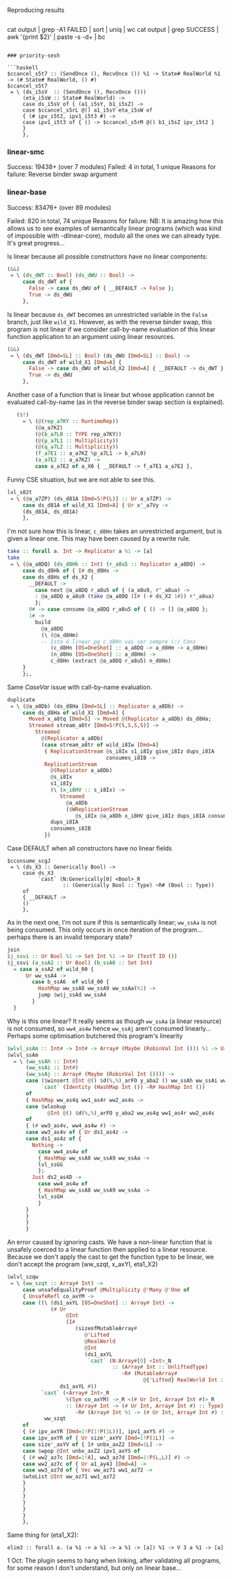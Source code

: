 <!-- The first attempt of an implementation tried converting from Core to Linear Core -->
<!-- first, and then typecheck linear core separately. -->
<!-- Apart from a bit contrived and likely more complicated (how to remove type -->
<!-- applications, coercions, pattern synonyms, AppTy, etc...), the system changed -->
<!-- considerably towards the end, so we reimplemented it from scratch: -->

<!-- Currently, the only modules that are not outdated with dropped implementations are -->
<!-- `Linear.Core`, `Linear.Core.Monad`, and the first part of `Linear.Core.Plugin`. -->

<!-- Later on we can move them out of the package into an "outdated things" one, but -->
<!-- for now it doesn't matter. -->

<!-- --- -->

Reproducing results

<!-- ``` -->
<!-- ghc -fplugin=... depends on linear-core-prototype -->
```
```
cat output | grep -A1 FAILED | sort | uniq | wc
cat output | grep SUCCESS | awk '{print $2}' | paste -s -d+ | bc
```

### priority-sesh

```haskell
$ccancel_s5t7 :: (SendOnce (), RecvOnce ()) %1 -> State# RealWorld %1 -> (# State# RealWorld, () #)
$ccancel_s5t7
 = \ (ds_i5sV  :: (SendOnce (), RecvOnce ()))
     (eta_i5sW :: State# RealWorld) ->
     case ds_i5sV of { (a1_i5sY, b1_i5sZ) ->
     case $ccancel_s5rL @() a1_i5sY eta_i5sW of
     { (# ipv_i5t2, ipv1_i5t3 #) ->
     case ipv1_i5t3 of { () -> $ccancel_s5rM @() b1_i5sZ ipv_i5t2 }
     }
     },
```


### linear-smc

Success: 19438+ (over 7 modules)
Failed: 4 in total, 1 unique
Reasons for failure: Reverse binder swap argument


### linear-base

Success: 83476+ (over 89 modules)
<!-- Failed: 890 in total, 80 unique -->
Failed: 820 in total, 74 unique
Reasons for failure:
NB: It is amazing how this allows us to see examples of semantically linear
programs (which was kind of impossible with -dlinear-core), modulo all the ones
we can already type. It's great progress...

Is linear because all possible constructors have no linear components:
```haskell
(&&)
 = \ (ds_dWT :: Bool) (ds_dWU :: Bool) ->
     case ds_dWT of {
       False -> case ds_dWU of { __DEFAULT -> False };
       True -> ds_dWU
     },
```

Is linear because `ds_dWT` becomes an unrestricted variable in the `False`
branch, just like `wild_X1`. However, as with the reverse binder swap, this
program is not linear if we consider call-by-name evaluation of this linear
function application to an argument using linear resources.
```haskell
(&&)
 = \ (ds_dWT [Dmd=SL] :: Bool) (ds_dWU [Dmd=SL] :: Bool) ->
     case ds_dWT of wild_X1 [Dmd=A] {
       False -> case ds_dWU of wild_X2 [Dmd=A] { __DEFAULT -> ds_dWT };
       True -> ds_dWU
     },
```

Another case of a function that is linear but whose application cannot be
evaluated call-by-name (as in the reverse binder swap section is explained).
```haskell
   ($!)
     = \ (@(rep_a7KY :: RuntimeRep))
         (@a_a7KZ)
         (@(b_a7L0 :: TYPE rep_a7KY))
         (@(p_a7L1 :: Multiplicity))
         (@(q_a7L2 :: Multiplicity))
         (f_a7E1 :: a_a7KZ %p_a7L1 -> b_a7L0)
         (a_a7E2 :: a_a7KZ) ->
         case a_a7E2 of a_X0 { __DEFAULT -> f_a7E1 a_a7E2 },
```

Funny CSE situation, but we are not able to see this.
```haskell
lvl_s82t
 = \ (@a_a7ZP) (ds_d81A [Dmd=S!P(L)] :: Ur a_a7ZP) ->
     case ds_d81A of wild_X1 [Dmd=A] { Ur x'_a7Vy ->
     (ds_d81A, ds_d81A)
     },
```


I'm not sure how this is linear, `c_d8Hn` takes an unrestricted argument, but is
given a linear one. This may have been caused by a rewrite rule.
```haskell
take :: forall a. Int -> Replicator a %1 -> [a]
take
 = \ (@a_a8DQ) (ds_d8Hk :: Int) (r_a8u5 :: Replicator a_a8DQ) ->
     case ds_d8Hk of { I# ds_d8Hs ->
     case ds_d8Hs of ds_X2 {
       __DEFAULT ->
         case next @a_a8DQ r_a8u5 of { (a_a8u9, r'_a8ua) ->
         : @a_a8DQ a_a8u9 (take @a_a8DQ (I# (-# ds_X2 1#)) r'_a8ua)
         };
       0# -> case consume @a_a8DQ r_a8u5 of { () -> [] @a_a8DQ };
       1# ->
         build
           @a_a8DQ
           (\ (@a_d8Hm)
           -- Isto é linear pq c_d8Hn vai ser sempre (:) Cons
              (c_d8Hn [OS=OneShot] :: a_a8DQ -> a_d8Hm -> a_d8Hm)
              (n_d8Ho [OS=OneShot] :: a_d8Hm) ->
              c_d8Hn (extract @a_a8DQ r_a8u5) n_d8Ho)
     }
     };,
```

Same $CaseVar$ issue with call-by-name evaluation.
```haskell
duplicate
 = \ (@a_a8Db) (ds_d8Ha [Dmd=SL] :: Replicator a_a8Db) ->
     case ds_d8Ha of wild_X1 [Dmd=A] {
       Moved x_a8tq [Dmd=S] -> Moved @(Replicator a_a8Db) ds_d8Ha;
       Streamed stream_a8tr [Dmd=S!P(S,S,S,S)] ->
         Streamed
           @(Replicator a_a8Db)
           (case stream_a8tr of wild_i8Iw [Dmd=A]
            { ReplicationStream @s_i8Ix s1_i8Iy give_i8Iz dups_i8IA
                                consumes_i8IB ->
            ReplicationStream
              @(Replicator a_a8Db)
              @s_i8Ix
              s1_i8Iy
              (\ (x_i8HV :: s_i8Ix) ->
                 Streamed
                   @a_a8Db
                   ($WReplicationStream
                      @s_i8Ix @a_a8Db x_i8HV give_i8Iz dups_i8IA consumes_i8IB))
              dups_i8IA
              consumes_i8IB
            })
```

<!-- EmptyCase: It looks as undefined behaviour in our system, but really it just -->
<!-- works, as checking the scrutinee works, and there are no alternatives to check. -->
<!-- Basically, it simply succeeds as no more evaluation needs to happen. So I -->
<!-- suppose this should work. Ok, fixed. -->
<!-- ``` -->
<!-- $cconsume_abPH = \ (ds_dcfV :: Void) -> case ds_dcfV of { }, -->
<!-- ``` -->

Case DEFAULT when all constructors have no linear fields
```
$cconsume_scgJ
 = \ (ds_X3 :: Generically Bool) ->
     case ds_X3
          `cast` (N:Generically[0] <Bool>_R
                  :: (Generically Bool :: Type) ~R# (Bool :: Type))
     of
     { __DEFAULT ->
     ()
     },
```

As in the next one, I'm not sure if this is semantically linear; `ww_ssAa` is
not being consumed. This only occurs in once iteration of the program... perhaps
there is an invalid temporary state?
```haskell
join
$j_ssvi :: Ur Bool %1 -> Set Int %1 -> Ur (TestT IO ())
$j_ssvi (a_ssA2 :: Ur Bool) (b_ssA6 :: Set Int)
  = case a_ssA2 of wild_00 {
      Ur ww_ssA4 ->
        case b_ssA6  of wild_00 {
          HashMap ww_ssA8 ww_ssA9 ww_ssAa(%1) ->
          jump $w$j_ssAd ww_ssA4
        }
  }
```

Why is this one linear? It really seems as though `ww_ssAa` (a linear resource)
is not consumed, so `ww4_as4w` hence `ww_ssAj` aren't consumed linearly...
Perhaps some optimisation butchered this program's linearity
```haskell
$wlvl_ssAm :: Int# -> Int# -> Array# (Maybe (RobinVal Int ())) %1 -> Ur (TestT IO ())
$wlvl_ssAm
  = \ (ww_ssAh :: Int#)
      (ww_ssAi :: Int#)
      (ww_ssAj :: Array# (Maybe (RobinVal Int ()))) ->
      case ($winsert @Int @() $d(%,%)_arFO y_aba2 () ww_ssAh ww_ssAi ww_ssAj)
           `cast` (Identity (HashMap Int ()) ~R# HashMap Int ())
      of
      { HashMap ww_as4q ww1_as4r ww2_as4s ->
      case $wlookup
             @Int @() $d(%,%)_arFO y_aba2 ww_as4q ww1_as4r ww2_as4s
      of
      { (# ww3_as4v, ww4_as4w #) ->
      case ww3_as4v of { Ur ds1_as4z ->
      case ds1_as4z of {
        Nothing ->
          case ww4_as4w of
          { HashMap ww_ssA8 ww_ssA9 ww_ssAa ->
          lvl_ssGG
          };
        Just ds2_as4D ->
          case ww4_as4w of
          { HashMap ww_ssA8 ww_ssA9 ww_ssAa ->
          lvl_ssGH
          }
      }
      }
      }
      }
```

An error caused by ignoring casts. We have a non-linear function that is
unsafely coerced to a linear function then applied to a linear resource.
Because we don't apply the cast to get the function type to be linear, we don't
accept the program
(ww_szqt, x_axYI, eta1_X2)
```haskell
$wlvl_szqw
 = \ (ww_szqt :: Array# Int) ->
     case unsafeEqualityProof @Multiplicity @'Many @'One of
     { UnsafeRefl co_axYM ->
     case ((\ (ds1_axYL [OS=OneShot] :: Array# Int) ->
              (# Ur
                   @Int
                   (I#
                      (sizeofMutableArray#
                         @'Lifted
                         @RealWorld
                         @Int
                         (ds1_axYL
                          `cast` (N:Array#[0] <Int>_N
                                  :: (Array# Int :: UnliftedType)
                                     ~R# (MutableArray#
                                            @{'Lifted} RealWorld Int :: UnliftedType))))),
                 ds1_axYL #))
           `cast` (<Array# Int>_R
                   %(Sym co_axYM) ->_R <(# Ur Int, Array# Int #)>_R
                   :: (Array# Int -> (# Ur Int, Array# Int #) :: Type)
                      ~R# (Array# Int %1 -> (# Ur Int, Array# Int #) :: Type)))
            ww_szqt
     of
     { (# ipv_axYR [Dmd=1!P(1!P(1L))], ipv1_axYS #) ->
     case ipv_axYR of { Ur size'_axYV [Dmd=1!P(1L)] ->
     case size'_axYV of { I# unbx_axZ2 [Dmd=1L] ->
     case $wpop @Int unbx_axZ2 ipv1_axYS of
     { (# ww2_az7c [Dmd=1!A], ww3_az7d [Dmd=1!P(L,L)] #) ->
     case ww2_az7c of { Ur a1_ay4J [Dmd=A] ->
     case ww3_az7d of { Vec ww_az71 ww1_az72 ->
     $wtoList @Int ww_az71 ww1_az72
     }
     }
     }
     }
     }
     }
     },
```
Same thing for (eta1_X2):
```
elim3 :: forall a. (a %1 -> a %1 -> a %1 -> [a]) %1 -> V 3 a %1 -> [a]
```
1 Oct: The plugin seems to hang when linking, after validating all programs, for some reason I don't understand, but only on linear base...

